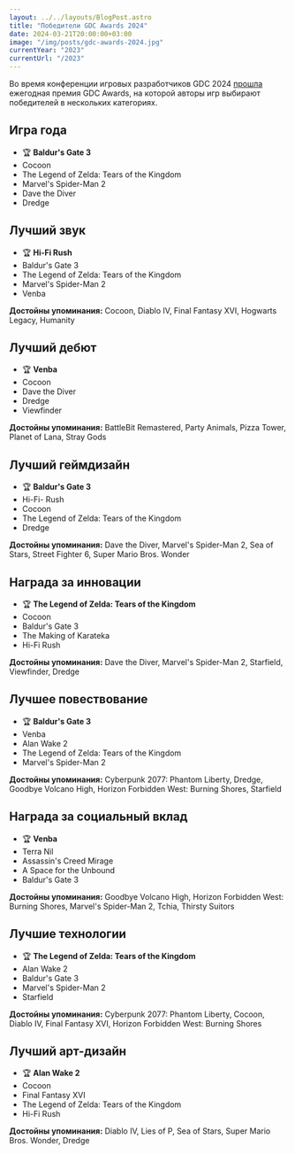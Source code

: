 ```yaml
---
layout: ../../layouts/BlogPost.astro
title: "Победители GDC Awards 2024"
date: 2024-03-21T20:00:00+03:00
image: "/img/posts/gdc-awards-2024.jpg"
currentYear: "2023"
currentUrl: "/2023"
---
```


Во время конференции игровых разработчиков GDC 2024 [прошла](https://twitter.com/Official_GDC) ежегодная премия GDC Awards, на которой авторы игр выбирают победителей в нескольких категориях.

## Игра года
-   🏆 **Baldur's Gate 3**  
-   Cocoon  
-   The Legend of Zelda: Tears of the Kingdom  
-   Marvel's Spider-Man 2  
-   Dave the Diver
-   Dredge

## Лучший звук
-   🏆 **Hi-Fi Rush**
-   Baldur's Gate 3
-   The Legend of Zelda: Tears of the Kingdom  
-   Marvel's Spider-Man 2
-   Venba

**Достойны упоминания:** Cocoon, Diablo IV, Final Fantasy XVI, Hogwarts Legacy, Humanity

## Лучший дебют
-   🏆 **Venba**
-   Cocoon
-   Dave the Diver
-   Dredge
-   Viewfinder

**Достойны упоминания:** BattleBit Remastered, Party Animals, Pizza Tower, Planet of Lana, Stray Gods

## Лучший геймдизайн
-   🏆 **Baldur's Gate 3**
-   Hi-Fi- Rush
-   Cocoon
-   The Legend of Zelda: Tears of the Kingdom
-   Dredge

**Достойны упоминания:** Dave the Diver, Marvel's Spider-Man 2, Sea of Stars, Street Fighter 6, Super Mario Bros. Wonder

## Награда за инновации
-   🏆 **The Legend of Zelda: Tears of the Kingdom**
-   Cocoon
-   Baldur's Gate 3
-   The Making of Karateka
-   Hi-Fi Rush

**Достойны упоминания:** Dave the Diver, Marvel's Spider-Man 2, Starfield, Viewfinder, Dredge

## Лучшее повествование
-   🏆 **Baldur's Gate 3**
-   Venba
-   Alan Wake 2
-   The Legend of Zelda: Tears of the Kingdom
-   Marvel's Spider-Man 2

**Достойны упоминания:** Cyberpunk 2077: Phantom Liberty, Dredge, Goodbye Volcano High, Horizon Forbidden West: Burning Shores, Starfield

## Награда за социальный вклад
-   🏆 **Venba**
-   Terra Nil
-   Assassin's Creed Mirage
-   A Space for the Unbound
-   Baldur's Gate 3

**Достойны упоминания:** Goodbye Volcano High, Horizon Forbidden West: Burning Shores, Marvel's Spider-Man 2, Tchia, Thirsty Suitors

## Лучшие технологии
-   🏆 **The Legend of Zelda: Tears of the Kingdom**
-   Alan Wake 2
-   Baldur's Gate 3
-   Marvel's Spider-Man 2
-   Starfield

**Достойны упоминания:** Cyberpunk 2077: Phantom Liberty, Cocoon, Diablo IV, Final Fantasy XVI, Horizon Forbidden West: Burning Shores

## Лучший арт-дизайн
-   🏆 **Alan Wake 2**
-   Cocoon
-   Final Fantasy XVI
-   The Legend of Zelda: Tears of the Kingdom
-   Hi-Fi Rush

**Достойны упоминания:** Diablo IV, Lies of P, Sea of Stars, Super Mario Bros. Wonder, Dredge